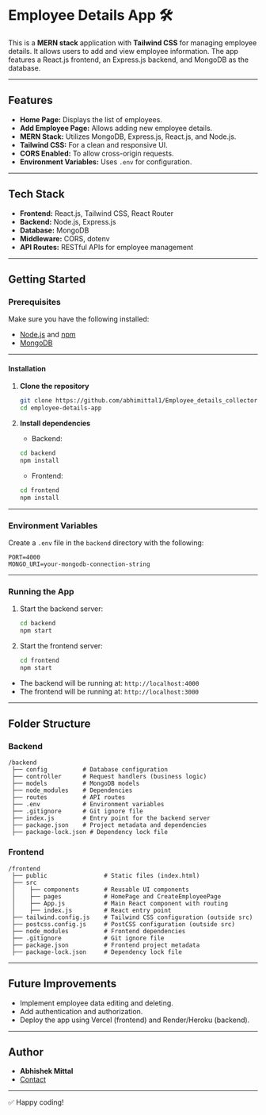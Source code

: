 # Employee Details App 🛠️

This is a **MERN stack** application with **Tailwind CSS** for managing employee details. It allows users to add and view employee information. The app features a React.js frontend, an Express.js backend, and MongoDB as the database.

---

## Features

- **Home Page:** Displays the list of employees.
- **Add Employee Page:** Allows adding new employee details.
- **MERN Stack:** Utilizes MongoDB, Express.js, React.js, and Node.js.
- **Tailwind CSS:** For a clean and responsive UI.
- **CORS Enabled:** To allow cross-origin requests.
- **Environment Variables:** Uses `.env` for configuration.

---

## Tech Stack

- **Frontend:** React.js, Tailwind CSS, React Router
- **Backend:** Node.js, Express.js
- **Database:** MongoDB
- **Middleware:** CORS, dotenv
- **API Routes:** RESTful APIs for employee management

---

## Getting Started

### Prerequisites

Make sure you have the following installed:

- [Node.js](https://nodejs.org/) and [npm](https://www.npmjs.com/)
- [MongoDB](https://www.mongodb.com/)

---

#### Installation

1. **Clone the repository**
   ```bash
   git clone https://github.com/abhimittal1/Employee_details_collector
   cd employee-details-app
   ```

2. **Install dependencies**
   - Backend:
   ```bash
   cd backend
   npm install
   ```
   - Frontend:
   ```bash
   cd frontend
   npm install
   ```

---

### Environment Variables

Create a `.env` file in the `backend` directory with the following:
```
PORT=4000
MONGO_URI=your-mongodb-connection-string
```

---

### Running the App

1. Start the backend server:
   ```bash
   cd backend
   npm start
   ```

2. Start the frontend server:
   ```bash
   cd frontend
   npm start
   ```

- The backend will be running at: `http://localhost:4000`
- The frontend will be running at: `http://localhost:3000`

---

## Folder Structure

### Backend
```
/backend
 ├── config          # Database configuration
 ├── controller      # Request handlers (business logic)
 ├── models          # MongoDB models
 ├── node_modules    # Dependencies
 ├── routes          # API routes
 ├── .env            # Environment variables
 ├── .gitignore      # Git ignore file
 ├── index.js        # Entry point for the backend server
 ├── package.json    # Project metadata and dependencies
 ├── package-lock.json # Dependency lock file
```

### Frontend
```
/frontend
 ├── public                # Static files (index.html)
 ├── src
 │    ├── components       # Reusable UI components
 │    ├── pages            # HomePage and CreateEmployeePage
 │    ├── App.js           # Main React component with routing
 │    ├── index.js         # React entry point
 ├── tailwind.config.js    # Tailwind CSS configuration (outside src)
 ├── postcss.config.js     # PostCSS configuration (outside src)
 ├── node_modules          # Frontend dependencies
 ├── .gitignore            # Git ignore file
 ├── package.json          # Frontend project metadata
 ├── package-lock.json     # Dependency lock file

```

---

## Future Improvements

- Implement employee data editing and deleting.
- Add authentication and authorization.
- Deploy the app using Vercel (frontend) and Render/Heroku (backend).

---

## Author

- **Abhishek Mittal**
- [Contact](mailto:abhishekmittal24gold@gmail.com)

---

✅ Happy coding!
